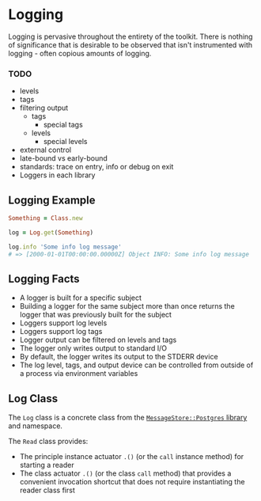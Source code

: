 # Logging

Logging is pervasive throughout the entirety of the toolkit. There is nothing of significance that is desirable to be observed that isn't instrumented with logging - often copious amounts of logging.

### TODO

- levels
- tags
- filtering output
  - tags
    - special tags
  - levels
    - special levels
- external control
- late-bound vs early-bound
- standards: trace on entry, info or debug on exit
- Loggers in each library

## Logging Example

``` ruby
Something = Class.new

log = Log.get(Something)

log.info 'Some info log message'
# => [2000-01-01T00:00:00.00000Z] Object INFO: Some info log message
```

## Logging Facts

- A logger is built for a specific subject
- Building a logger for the same subject more than once returns the logger that was previously built for the subject
- Loggers support log levels
- Loggers support log tags
- Logger output can be filtered on levels and tags
- The logger only writes output to standard I/O
- By default, the logger writes its output to the STDERR device
- The log level, tags, and output device can be controlled from outside of a process via environment variables

## Log Class

The `Log` class is a concrete class from the [`MessageStore::Postgres` library](../libraries.md#message-store-postgres) and namespace.

The `Read` class provides:

- The principle instance actuator `.()` (or the `call` instance method) for starting a reader
- The class actuator `.()` (or the class `call` method) that provides a convenient invocation shortcut that does not require instantiating the reader class first
